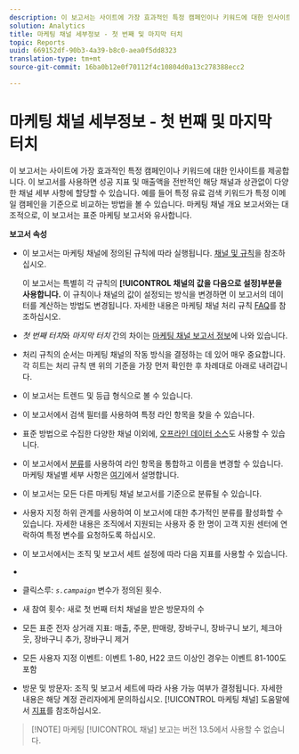 ```yaml
---
description: 이 보고서는 사이트에 가장 효과적인 특정 캠페인이나 키워드에 대한 인사이트를 제공합니다. 이 보고서를 사용하면 성공 지표 및 매출액을 전반적인 해당 채널과 상관없이 다양한 채널 세부 사항에 할당할 수 있습니다. 예를 들어 특정 유료 검색 키워드가 특정 이메일 캠페인을 기준으로 비교하는 방법을 볼 수 있습니다. 마케팅 채널 개요 보고서와는 대조적으로, 이 보고서는 표준 마케팅 보고서와 유사합니다.
solution: Analytics
title: 마케팅 채널 세부정보 - 첫 번째 및 마지막 터치
topic: Reports
uuid: 669152df-90b3-4a39-b8c0-aea0f5dd8323
translation-type: tm+mt
source-git-commit: 16ba0b12e0f70112f4c10804d0a13c278388ecc2

---
```



# 마케팅 채널 세부정보 - 첫 번째 및 마지막 터치

이 보고서는 사이트에 가장 효과적인 특정 캠페인이나 키워드에 대한 인사이트를 제공합니다. 이 보고서를 사용하면 성공 지표 및 매출액을 전반적인 해당 채널과 상관없이 다양한 채널 세부 사항에 할당할 수 있습니다. 예를 들어 특정 유료 검색 키워드가 특정 이메일 캠페인을 기준으로 비교하는 방법을 볼 수 있습니다. 마케팅 채널 개요 보고서와는 대조적으로, 이 보고서는 표준 마케팅 보고서와 유사합니다.

**보고서 속성**

* 이 보고서는 마케팅 채널에 정의된 규칙에 따라 실행됩니다. [채널 및 규칙](https://marketing.adobe.com/resources/help/en_US/mchannel/c_channels_rules.html)을 참조하십시오.

   이 보고서는 특별히 각 규칙의 **[!UICONTROL 채널의 값을 다음으로 설정]부분을 사용합니다.** 이 규칙이나 채널의 값이 설정되는 방식을 변경하면 이 보고서의 데이터를 계산하는 방법도 변경됩니다. 자세한 내용은 마케팅 채널 처리 규칙 [ FAQ](https://marketing.adobe.com/resources/help/en_US/mchannel/c_faq.html)를 참조하십시오.

* *첫 번째 터치*&#x200B;와 *마지막 터치* 간의 차이는 [마케팅 채널 보고서 정보](https://marketing.adobe.com/resources/help/en_US/mchannel/c_overview.html)에 나와 있습니다.

* 처리 규칙의 순서는 마케팅 채널의 작동 방식을 결정하는 데 있어 매우 중요합니다. 각 히트는 처리 규칙 맨 위의 기준을 가장 먼저 확인한 후 차례대로 아래로 내려갑니다.
* 이 보고서는 트렌드 및 등급 형식으로 볼 수 있습니다.
* 이 보고서에서 검색 필터를 사용하여 특정 라인 항목을 찾을 수 있습니다.
* 표준 방법으로 수집한 다양한 채널 이외에, [오프라인 데이터 소스](https://marketing.adobe.com/resources/help/en_US/mchannel/c_overview_online_offline.html)도 사용할 수 있습니다.
* 이 보고서에서 [ 분류](https://marketing.adobe.com/resources/help/en_US/reference/classifications.html)를 사용하여 라인 항목을 통합하고 이름을 변경할 수 있습니다. 마케팅 채널별 세부 사항은 [여기](https://marketing.adobe.com/resources/help/en_US/mchannel/t_classifications.html)에서 설명합니다.

* 이 보고서는 모든 다른 마케팅 채널 보고서를 기준으로 분류될 수 있습니다.
* 사용자 지정 하위 관계를 사용하여 이 보고서에 대한 추가적인 분류를 활성화할 수 있습니다. 자세한 내용은 조직에서 지원되는 사용자 중 한 명이 고객 지원 센터에 연락하여 특정 변수를 요청하도록 하십시오.
* 이 보고서에서는 조직 및 보고서 세트 설정에 따라 다음 지표를 사용할 수 있습니다.
* 

   * 클릭스루: *`s.campaign`* 변수가 정의된 횟수.
   * 새 참여 횟수: 새로 첫 번째 터치 채널을 받은 방문자의 수
   * 모든 표준 전자 상거래 지표: 매출, 주문, 판매량, 장바구니, 장바구니 보기, 체크아웃, 장바구니 추가, 장바구니 제거
   * 모든 사용자 지정 이벤트: 이벤트 1-80, H22 코드 이상인 경우는 이벤트 81-100도 포함
   * 방문 및 방문자: 조직 및 보고서 세트에 따라 사용 가능 여부가 결정됩니다. 자세한 내용은 해당 계정 관리자에게 문의하십시오.
   [!UICONTROL 마케팅 채널] 도움말에서 [지표](https://marketing.adobe.com/resources/help/en_US/mchannel/c_overview_metrics.html)를 참조하십시오.

> [!NOTE] 마케팅 [!UICONTROL 채널] 보고는 버전 13.5에서 사용할 수 없습니다.

